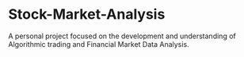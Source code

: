# Stock-Market-Analysis
A personal project focused on the development and understanding of Algorithmic trading and Financial Market Data Analysis.
